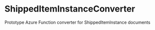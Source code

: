 # ShippedItemInstanceConverter
Prototype Azure Function converter for ShippedItemInstance documents
